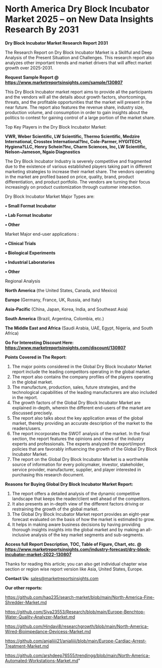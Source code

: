 # North America Dry Block Incubator Market 2025 – on New Data Insights Research By 2031

<strong>Dry Block Incubator Market Research Report 2031</strong>

The Research Report on Dry Block Incubator Market is a Skillful and Deep Analysis of the Present Situation and Challenges. This research report also analyzes other important trends and market drivers that will affect market growth over 2025-2031.

<strong>Request Sample Report @ <a href=https://www.marketreportsinsights.com/sample/130807>https://www.marketreportsinsights.com/sample/130807</a></strong>

This Dry Block Incubator market report aims to provide all the participants and the vendors will all the details about growth factors, shortcomings, threats, and the profitable opportunities that the market will present in the near future. The report also features the revenue share, industry size, production volume, and consumption in order to gain insights about the politics to contest for gaining control of a large portion of the market share.

Top Key Players in the Dry Block Incubator Market:

<strong>VWR, Weber Scientific, LW Scientific, Thermo Scientific, Medzire International, Crosstex International?Inc, Cole-Parmer, HYGITECH, Hygiena?LLC, Henry Schein?Inc, Charm Sciences, Inc, LW Scientific, Nelson-Jameson, Ngaio Diagnostics</strong>

The Dry Block Incubator Industry is severely competitive and fragmented due to the existence of various established players taking part in different marketing strategies to increase their market share. The vendors operating in the market are profiled based on price, quality, brand, product differentiation, and product portfolio. The vendors are turning their focus increasingly on product customization through customer interaction.

Dry Block Incubator Market Major Types are:

<strong>• Small Format Incubator

• Lab Format Incubator

• Other</strong>

Market Major end-user applications :

<strong>• Clinical Trials

• Biological Experiments

• Industrial Laboratories

• Other</strong>

Regional Analysis

</u><strong><b>North America</b></strong> (the United States, Canada, and Mexico)

<strong><b>Europe </b></strong>(Germany, France, UK, Russia, and Italy)

<strong><b>Asia-Pacific</b></strong> (China, Japan, Korea, India, and Southeast Asia)

<strong><b>South America</b></strong> (Brazil, Argentina, Colombia, etc.)

<strong><b>The Middle East and Africa</b></strong> (Saudi Arabia, UAE, Egypt, Nigeria, and South Africa)

<strong>Go For Interesting Discount Here: <a href=https://www.marketreportsinsights.com/discount/130807>https://www.marketreportsinsights.com/discount/130807</a></strong>

<strong>Points Covered in The Report:</strong>
<ol>
  <li>The major points considered in the Global Dry Block Incubator Market report include the leading competitors operating in the global market.</li>
  <li>The report also contains the company profiles of the players operating in the global market.</li>
  <li>The manufacture, production, sales, future strategies, and the technological capabilities of the leading manufacturers are also included in the report.</li>
  <li>The growth factors of the Global Dry Block Incubator Market are explained in-depth, wherein the different end-users of the market are discussed precisely.</li>
  <li>The report also talks about the key application areas of the global market, thereby providing an accurate description of the market to the readers/users.</li>
  <li>The report incorporates the SWOT analysis of the market. In the final section, the report features the opinions and views of the industry experts and professionals. The experts analyzed the export/import policies that are favorably influencing the growth of the Global Dry Block Incubator Market.</li>
  <li>The report on the Global Dry Block Incubator Market is a worthwhile source of information for every policymaker, investor, stakeholder, service provider, manufacturer, supplier, and player interested in purchasing this research document.</li>
</ol>
<strong>Reasons for Buying Global Dry Block Incubator Market Report:</strong>

<ol>
  <li>The report offers a detailed analysis of the dynamic competitive landscape that keeps the reader/client well ahead of the competitors.</li>
  <li>It also presents an in-depth view of the different factors driving or restraining the growth of the global market.</li>
  <li>The Global Dry Block Incubator Market report provides an eight-year forecast evaluated on the basis of how the market is estimated to grow.</li>
  <li>It helps in making aware business decisions by having providing thorough insights insights into the global market and by making an all-inclusive analysis of the key market segments and sub-segments.</li>
</ol>
<strong>Access full Report Description, TOC, Table of Figure, Chart, etc. @ <a href=https://www.marketreportsinsights.com/industry-forecast/dry-block-incubator-market-2022-130807>https://www.marketreportsinsights.com/industry-forecast/dry-block-incubator-market-2022-130807</a></strong>


Thanks for reading this article; you can also get individual chapter wise section or region wise report version like Asia, United States, Europe.

<strong>Contact Us:</strong>
sales@marketreportsinsights.com

<strong>Our other reports:</strong>

<a href=https://github.com/haq235/search-market/blob/main/North-America-Fine-Shredder-Market.md>https://github.com/haq235/search-market/blob/main/North-America-Fine-Shredder-Market.md</a>

<a href=https://github.com/Siya23553/Research/blob/main/Europe-Benchtop-Water-Quality-Analyzer-Market.md>https://github.com/Siya23553/Research/blob/main/Europe-Benchtop-Water-Quality-Analyzer-Market.md</a>

<a href=https://github.com/Hindavi8/researchgrowth/blob/main/North-America-Wired-Bioimpedance-Devicess-Market.md>https://github.com/Hindavi8/researchgrowth/blob/main/North-America-Wired-Bioimpedance-Devicess-Market.md</a>

<a href=https://github.com/anjaliiii21/anjaliiii/blob/main/Europe-Cardiac-Arrest-Treatment-Market.md>https://github.com/anjaliiii21/anjaliiii/blob/main/Europe-Cardiac-Arrest-Treatment-Market.md</a>

<a href=https://github.com/arshdeep76555/trendingg/blob/main/North-America-Automated-Workstations-Market.md>https://github.com/arshdeep76555/trendingg/blob/main/North-America-Automated-Workstations-Market.md</a>"
